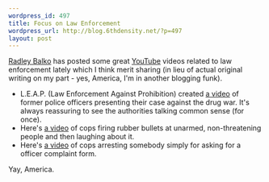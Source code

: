 ```yaml
--- 
wordpress_id: 497
title: Focus on Law Enforcement
wordpress_url: http://blog.6thdensity.net/?p=497
layout: post
---
```

<a href="http://theagitator.com">Radley Balko</a> has posted some great <a href="http://youtube.com">YouTube</a> videos related to law enforcement lately which I think merit sharing (in lieu of actual original writing on my part - yes, America, I'm in another blogging funk).
<ul>
	<li>L.E.A.P. (Law Enforcement Against Prohibition) created <a href="http://www.youtube.com/watch?v=LayaGk0TMDc">a video</a> of former police officers presenting their case against the drug war. It's always reassuring to see the authorities talking common sense (for once).</li>
	<li>Here's <a href="http://www.youtube.com/watch?v=Slaw1tYDPFc">a video</a> of cops firing rubber bullets at unarmed, non-threatening people and then laughing about it.</li>
	<li>Here's <a href="http://www.youtube.com/watch?v=p53ky3RIjfU">a video</a> of cops arresting somebody simply for asking for a officer complaint form.</li>
</ul>
Yay, America.
